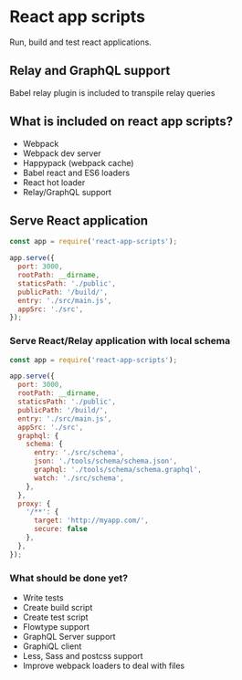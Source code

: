 # React app scripts
Run, build and test react applications.

## Relay and GraphQL support
Babel relay plugin is included to transpile relay queries

## What is included on react app scripts?
 - Webpack
 - Webpack dev server
 - Happypack (webpack cache)
 - Babel react and ES6 loaders
 - React hot loader
 - Relay/GraphQL support

## Serve React application
```javascript
const app = require('react-app-scripts');

app.serve({
  port: 3000,
  rootPath: __dirname,
  staticsPath: './public',
  publicPath: '/build/',
  entry: './src/main.js',
  appSrc: './src',
});

```
### Serve React/Relay application with local schema
```javascript
const app = require('react-app-scripts');

app.serve({
  port: 3000,
  rootPath: __dirname,
  staticsPath: './public',
  publicPath: '/build/',
  entry: './src/main.js',
  appSrc: './src',
  graphql: {
    schema: {
      entry: './src/schema',
      json: './tools/schema/schema.json',
      graphql: './tools/schema/schema.graphql',
      watch: './src/schema',
    },
  },
  proxy: {
    '/**': {
      target: 'http://myapp.com/',
      secure: false
    },
  },
});

```

### What should be done yet?
 - Write tests
 - Create build script
 - Create test script
 - Flowtype support
 - GraphQL Server support
 - GraphiQL client
 - Less, Sass and postcss support
 - Improve webpack loaders to deal with files
